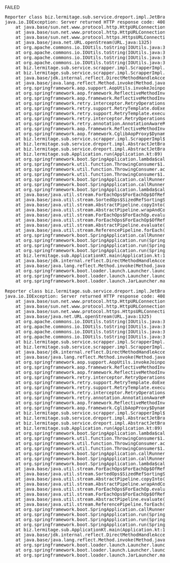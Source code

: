 FAILED

<pre>Reporter class biz.lermitage.sub.service.dreport.impl.JetBrainsPluginsAllReporterImpl failed, ignoring
java.io.IOException: Server returned HTTP response code: 400 for URL: https://plugins.jetbrains.com/api/searchPlugins?excludeTags=internal&excludeTags=theme&max=100&offset=0&orderBy=publish%20date&products=androidstudio&products=appcode&products=aqua&products=clion&products=dataspell&products=dbe&products=fleet&products=go&products=idea&products=idea_ce&products=mps&products=phpstorm&products=pycharm&products=rider&products=ruby&products=rust&products=webstorm&products=writerside
	at java.base/sun.net.www.protocol.http.HttpURLConnection.getInputStream0(HttpURLConnection.java:2014)
	at java.base/sun.net.www.protocol.http.HttpURLConnection.getInputStream(HttpURLConnection.java:1615)
	at java.base/sun.net.www.protocol.https.HttpsURLConnectionImpl.getInputStream(HttpsURLConnectionImpl.java:223)
	at java.base/java.net.URL.openStream(URL.java:1325)
	at org.apache.commons.io.IOUtils.toString(IOUtils.java:3204)
	at org.apache.commons.io.IOUtils.toString(IOUtils.java:3179)
	at org.apache.commons.io.IOUtils.toString(IOUtils.java:3293)
	at org.apache.commons.io.IOUtils.toString(IOUtils.java:3252)
	at biz.lermitage.sub.service.scrapper.impl.ScrapperImpl.downloadAsText(ScrapperImpl.kt:67)
	at biz.lermitage.sub.service.scrapper.impl.ScrapperImpl.fetchText(ScrapperImpl.kt:61)
	at java.base/jdk.internal.reflect.DirectMethodHandleAccessor.invoke(DirectMethodHandleAccessor.java:103)
	at java.base/java.lang.reflect.Method.invoke(Method.java:580)
	at org.springframework.aop.support.AopUtils.invokeJoinpointUsingReflection(AopUtils.java:360)
	at org.springframework.aop.framework.ReflectiveMethodInvocation.invokeJoinpoint(ReflectiveMethodInvocation.java:196)
	at org.springframework.aop.framework.ReflectiveMethodInvocation.proceed(ReflectiveMethodInvocation.java:163)
	at org.springframework.retry.interceptor.RetryOperationsInterceptor$1.doWithRetry(RetryOperationsInterceptor.java:114)
	at org.springframework.retry.support.RetryTemplate.doExecute(RetryTemplate.java:357)
	at org.springframework.retry.support.RetryTemplate.execute(RetryTemplate.java:246)
	at org.springframework.retry.interceptor.RetryOperationsInterceptor.invoke(RetryOperationsInterceptor.java:135)
	at org.springframework.retry.annotation.AnnotationAwareRetryOperationsInterceptor.invoke(AnnotationAwareRetryOperationsInterceptor.java:162)
	at org.springframework.aop.framework.ReflectiveMethodInvocation.proceed(ReflectiveMethodInvocation.java:184)
	at org.springframework.aop.framework.CglibAopProxy$DynamicAdvisedInterceptor.intercept(CglibAopProxy.java:728)
	at biz.lermitage.sub.service.scrapper.impl.ScrapperImpl$$SpringCGLIB.fetchText(<generated>)
	at biz.lermitage.sub.service.dreport.impl.AbstractJetBrainsPluginsReporter.write(AbstractJetBrainsPluginsReporter.kt:37)
	at biz.lermitage.sub.service.dreport.impl.AbstractJetBrainsPluginsReporter.generate(AbstractJetBrainsPluginsReporter.kt:33)
	at biz.lermitage.sub.Application.run(Application.kt:89)
	at org.springframework.boot.SpringApplication.lambda$callRunner$5(SpringApplication.java:788)
	at org.springframework.util.function.ThrowingConsumer$1.acceptWithException(ThrowingConsumer.java:82)
	at org.springframework.util.function.ThrowingConsumer.accept(ThrowingConsumer.java:60)
	at org.springframework.util.function.ThrowingConsumer$1.accept(ThrowingConsumer.java:86)
	at org.springframework.boot.SpringApplication.callRunner(SpringApplication.java:796)
	at org.springframework.boot.SpringApplication.callRunner(SpringApplication.java:787)
	at org.springframework.boot.SpringApplication.lambda$callRunners$3(SpringApplication.java:772)
	at java.base/java.util.stream.ForEachOps$ForEachOp$OfRef.accept(ForEachOps.java:184)
	at java.base/java.util.stream.SortedOps$SizedRefSortingSink.end(SortedOps.java:357)
	at java.base/java.util.stream.AbstractPipeline.copyInto(AbstractPipeline.java:510)
	at java.base/java.util.stream.AbstractPipeline.wrapAndCopyInto(AbstractPipeline.java:499)
	at java.base/java.util.stream.ForEachOps$ForEachOp.evaluateSequential(ForEachOps.java:151)
	at java.base/java.util.stream.ForEachOps$ForEachOp$OfRef.evaluateSequential(ForEachOps.java:174)
	at java.base/java.util.stream.AbstractPipeline.evaluate(AbstractPipeline.java:234)
	at java.base/java.util.stream.ReferencePipeline.forEach(ReferencePipeline.java:596)
	at org.springframework.boot.SpringApplication.callRunners(SpringApplication.java:772)
	at org.springframework.boot.SpringApplication.run(SpringApplication.java:325)
	at org.springframework.boot.SpringApplication.run(SpringApplication.java:1361)
	at org.springframework.boot.SpringApplication.run(SpringApplication.java:1350)
	at biz.lermitage.sub.ApplicationKt.main(Application.kt:143)
	at java.base/jdk.internal.reflect.DirectMethodHandleAccessor.invoke(DirectMethodHandleAccessor.java:103)
	at java.base/java.lang.reflect.Method.invoke(Method.java:580)
	at org.springframework.boot.loader.launch.Launcher.launch(Launcher.java:102)
	at org.springframework.boot.loader.launch.Launcher.launch(Launcher.java:64)
	at org.springframework.boot.loader.launch.JarLauncher.main(JarLauncher.java:40)

Reporter class biz.lermitage.sub.service.dreport.impl.JetBrainsPluginsJetBrainsReporterImpl failed, ignoring
java.io.IOException: Server returned HTTP response code: 400 for URL: https://plugins.jetbrains.com/api/searchPlugins?excludeTags=internal&excludeTags=theme&max=100&offset=0&orderBy=publish%20date&products=androidstudio&products=appcode&products=aqua&products=clion&products=dataspell&products=dbe&products=fleet&products=go&products=idea&products=idea_ce&products=mps&products=phpstorm&products=pycharm&products=rider&products=ruby&products=rust&products=webstorm&products=writerside
	at java.base/sun.net.www.protocol.http.HttpURLConnection.getInputStream0(HttpURLConnection.java:2014)
	at java.base/sun.net.www.protocol.http.HttpURLConnection.getInputStream(HttpURLConnection.java:1615)
	at java.base/sun.net.www.protocol.https.HttpsURLConnectionImpl.getInputStream(HttpsURLConnectionImpl.java:223)
	at java.base/java.net.URL.openStream(URL.java:1325)
	at org.apache.commons.io.IOUtils.toString(IOUtils.java:3204)
	at org.apache.commons.io.IOUtils.toString(IOUtils.java:3179)
	at org.apache.commons.io.IOUtils.toString(IOUtils.java:3293)
	at org.apache.commons.io.IOUtils.toString(IOUtils.java:3252)
	at biz.lermitage.sub.service.scrapper.impl.ScrapperImpl.downloadAsText(ScrapperImpl.kt:67)
	at biz.lermitage.sub.service.scrapper.impl.ScrapperImpl.fetchText(ScrapperImpl.kt:61)
	at java.base/jdk.internal.reflect.DirectMethodHandleAccessor.invoke(DirectMethodHandleAccessor.java:103)
	at java.base/java.lang.reflect.Method.invoke(Method.java:580)
	at org.springframework.aop.support.AopUtils.invokeJoinpointUsingReflection(AopUtils.java:360)
	at org.springframework.aop.framework.ReflectiveMethodInvocation.invokeJoinpoint(ReflectiveMethodInvocation.java:196)
	at org.springframework.aop.framework.ReflectiveMethodInvocation.proceed(ReflectiveMethodInvocation.java:163)
	at org.springframework.retry.interceptor.RetryOperationsInterceptor$1.doWithRetry(RetryOperationsInterceptor.java:114)
	at org.springframework.retry.support.RetryTemplate.doExecute(RetryTemplate.java:357)
	at org.springframework.retry.support.RetryTemplate.execute(RetryTemplate.java:246)
	at org.springframework.retry.interceptor.RetryOperationsInterceptor.invoke(RetryOperationsInterceptor.java:135)
	at org.springframework.retry.annotation.AnnotationAwareRetryOperationsInterceptor.invoke(AnnotationAwareRetryOperationsInterceptor.java:162)
	at org.springframework.aop.framework.ReflectiveMethodInvocation.proceed(ReflectiveMethodInvocation.java:184)
	at org.springframework.aop.framework.CglibAopProxy$DynamicAdvisedInterceptor.intercept(CglibAopProxy.java:728)
	at biz.lermitage.sub.service.scrapper.impl.ScrapperImpl$$SpringCGLIB.fetchText(<generated>)
	at biz.lermitage.sub.service.dreport.impl.AbstractJetBrainsPluginsReporter.write(AbstractJetBrainsPluginsReporter.kt:37)
	at biz.lermitage.sub.service.dreport.impl.AbstractJetBrainsPluginsReporter.generate(AbstractJetBrainsPluginsReporter.kt:33)
	at biz.lermitage.sub.Application.run(Application.kt:89)
	at org.springframework.boot.SpringApplication.lambda$callRunner$5(SpringApplication.java:788)
	at org.springframework.util.function.ThrowingConsumer$1.acceptWithException(ThrowingConsumer.java:82)
	at org.springframework.util.function.ThrowingConsumer.accept(ThrowingConsumer.java:60)
	at org.springframework.util.function.ThrowingConsumer$1.accept(ThrowingConsumer.java:86)
	at org.springframework.boot.SpringApplication.callRunner(SpringApplication.java:796)
	at org.springframework.boot.SpringApplication.callRunner(SpringApplication.java:787)
	at org.springframework.boot.SpringApplication.lambda$callRunners$3(SpringApplication.java:772)
	at java.base/java.util.stream.ForEachOps$ForEachOp$OfRef.accept(ForEachOps.java:184)
	at java.base/java.util.stream.SortedOps$SizedRefSortingSink.end(SortedOps.java:357)
	at java.base/java.util.stream.AbstractPipeline.copyInto(AbstractPipeline.java:510)
	at java.base/java.util.stream.AbstractPipeline.wrapAndCopyInto(AbstractPipeline.java:499)
	at java.base/java.util.stream.ForEachOps$ForEachOp.evaluateSequential(ForEachOps.java:151)
	at java.base/java.util.stream.ForEachOps$ForEachOp$OfRef.evaluateSequential(ForEachOps.java:174)
	at java.base/java.util.stream.AbstractPipeline.evaluate(AbstractPipeline.java:234)
	at java.base/java.util.stream.ReferencePipeline.forEach(ReferencePipeline.java:596)
	at org.springframework.boot.SpringApplication.callRunners(SpringApplication.java:772)
	at org.springframework.boot.SpringApplication.run(SpringApplication.java:325)
	at org.springframework.boot.SpringApplication.run(SpringApplication.java:1361)
	at org.springframework.boot.SpringApplication.run(SpringApplication.java:1350)
	at biz.lermitage.sub.ApplicationKt.main(Application.kt:143)
	at java.base/jdk.internal.reflect.DirectMethodHandleAccessor.invoke(DirectMethodHandleAccessor.java:103)
	at java.base/java.lang.reflect.Method.invoke(Method.java:580)
	at org.springframework.boot.loader.launch.Launcher.launch(Launcher.java:102)
	at org.springframework.boot.loader.launch.Launcher.launch(Launcher.java:64)
	at org.springframework.boot.loader.launch.JarLauncher.main(JarLauncher.java:40)

</pre>